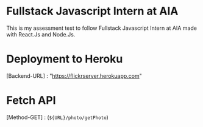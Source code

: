 # Fullstack Javascript Intern at AIA

This is my assessment test to follow Fullstack Javascript Intern at AIA made with React.Js and Node.Js.

# Deployment to Heroku

[Backend-URL] : "https://flickrserver.herokuapp.com"

# Fetch API

[Method-GET] : (`${URL}/photo/getPhoto`)